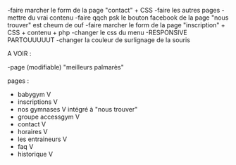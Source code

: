 -faire marcher le form de la page "contact" + CSS
-faire les autres pages
-mettre du vrai contenu
-faire qqch psk le bouton facebook de la page "nous trouver" est cheum de ouf
-faire marcher le form de la page "inscription" + CSS + contenu + php
-changer le css du menu
-RESPONSIVE PARTOUUUUUT
-changer la couleur de surlignage de la souris

A VOIR :

-page (modifiable) "meilleurs palmarès"



pages :
- babygym		V
- inscriptions		V
- nos gymnases		V intégré à "nous trouver"
- groupe accessgym	V
- contact		V
- horaires		V
- les entraineurs	V
- faq			V
- historique		V

